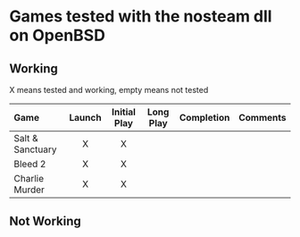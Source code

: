 # Games tested with the nosteam dll on OpenBSD

## Working

X means tested and working, empty means not tested

|Game|Launch|Initial Play|Long Play|Completion|Comments|
|:---|:----:|:----------:|:-------:|:--------:|:------:|
|Salt & Sanctuary	|X|X||||
|Bleed 2		|X|X||||
|Charlie Murder		|X|X||||

## Not Working
